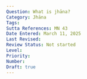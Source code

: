 ```yaml
---
Question: What is jhāna?
Category: Jhāna
Tags:
Sutta References: MN 43
Date Entered: March 11, 2025
Last Revised:
Review Status: Not started
Level: 
Priority: 
Number: 
Draft: true
---
```

